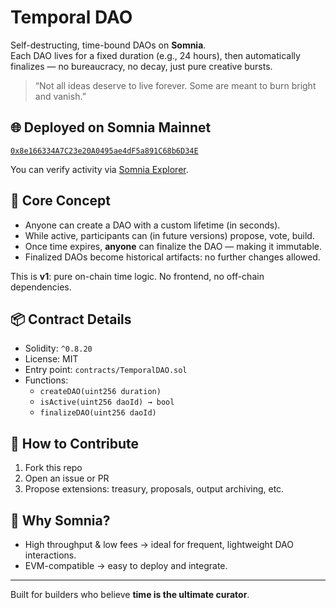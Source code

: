 # Temporal DAO

Self-destructing, time-bound DAOs on **Somnia**.  
Each DAO lives for a fixed duration (e.g., 24 hours), then automatically finalizes — no bureaucracy, no decay, just pure creative bursts.

> “Not all ideas deserve to live forever. Some are meant to burn bright and vanish.”


## 🌐 Deployed on Somnia Mainnet
[`0x8e166334A7C23e20A0495ae4dF5a891C68b6D34E`](https://explorer.somnia.network/address/0x8e166334A7C23e20A0495ae4dF5a891C68b6D34E)

You can verify activity via [Somnia Explorer](https://explorer.somnia.network).

## 🧠 Core Concept
- Anyone can create a DAO with a custom lifetime (in seconds).
- While active, participants can (in future versions) propose, vote, build.
- Once time expires, **anyone** can finalize the DAO — making it immutable.
- Finalized DAOs become historical artifacts: no further changes allowed.

This is **v1**: pure on-chain time logic. No frontend, no off-chain dependencies.

## 📦 Contract Details
- Solidity: `^0.8.20`
- License: MIT
- Entry point: `contracts/TemporalDAO.sol`
- Functions:
  - `createDAO(uint256 duration)`
  - `isActive(uint256 daoId) → bool`
  - `finalizeDAO(uint256 daoId)`

## 🤝 How to Contribute
1. Fork this repo
2. Open an issue or PR
3. Propose extensions: treasury, proposals, output archiving, etc.

## 🚀 Why Somnia?
- High throughput & low fees → ideal for frequent, lightweight DAO interactions.
- EVM-compatible → easy to deploy and integrate.

---

Built for builders who believe **time is the ultimate curator**.
